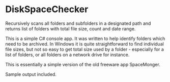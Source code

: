 # DiskSpaceChecker
Recursively scans all folders and subfolders in a designated path and returns list of folders with total file size, count and date range.

This is a simple C# console app. It was written to help identify folders which need to be archived. In Windows it is quite straightforward to find individual file sizes, but not so easy to get total size used by a folder - especially for a list of folders, or all folders on a network drive for instance.

This is essentially a simple version of the old freeware app SpaceMonger.

Sample output included.
